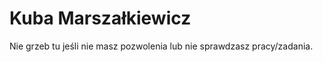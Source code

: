 Kuba Marszałkiewicz
==================
Nie grzeb tu jeśli nie masz pozwolenia lub nie sprawdzasz pracy/zadania.
